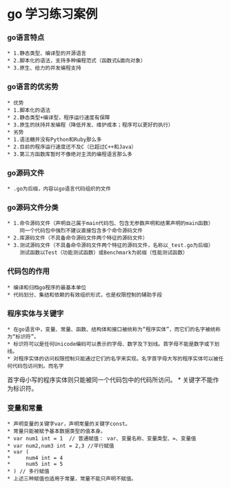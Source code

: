 # go 学习练习案例

### go语言特点
    * 1.静态类型、编译型的开源语言
    * 2.脚本化的语法，支持多种编程范式（函数式&面向对象）
    * 3.原生、给力的并发编程支持

### go语言的优劣势
    * 优势
    * 1.脚本化的语法
    * 2.静态类型+编译型，程序运行速度有保障
    * 3.原生的扶持并发编程（降低开发、维护成本；程序可以更好的执行）
    * 劣势
    * 1.语法糖并没有Python和Ruby那么多
    * 2.目前的程序运行速度还不及C（已超过C++和Java）
    * 3.第三方函数库暂时不像绝对主流的编程语言那么多

### go源码文件
    * .go为后缀，内容以go语言代码组织的文件

### go源码文件分类
    * 1.命令源码文件（声明自己属于main代码包、包含无参数声明和结果声明的main函数）
        同一个代码包中强烈不建议直接包含多个命令源码文件
    * 2.库源码文件（不具备命令源码文件两个特征的源码文件）
    * 3.测试源码文件（不具备命令源码文件两个特征的源码文件，名称以_test.go为后缀）
        测试函数以Test（功能测试函数）或Benchmark为前缀（性能测试函数）

### 代码包的作用
    * 编译和归档go程序的最基本单位
    * 代码划分、集结和依赖的有效组织形式，也是权限控制的辅助手段

### 程序实体与关键字
    * 在go语言中，变量、常量、函数、结构体和接口被统称为“程序实体”，而它们的名字被统称为“标识符”。
    * 标识符可以是任何Unicode编码可以表示的字母、数字及下划线。首字母不能是数字或下划线。
    * 对程序实体的访问权限控制只能通过它们的名字来实现。名字首字母大写的程序实体可以被任何代码包访问到。而名字
首字母小写的程序实体则只能被同一个代码包中的代码所访问。
    * 关键字不能作为标识符。

### 变量和常量
    * 声明变量的关键字var，声明常量的关键字const。
    * 常量只能被赋予基本数据类型的值本身。
    * var num1 int = 1  // 普通赋值： var、变量名称、变量类型、=、变量值
    * var num2,num3 int = 2,3 //平行赋值
    * var (
    *     num4 int = 4
    *     num5 int = 5
    * ) // 多行赋值
    * 上述三种赋值也适用于常量，常量不能只声明不赋值。

